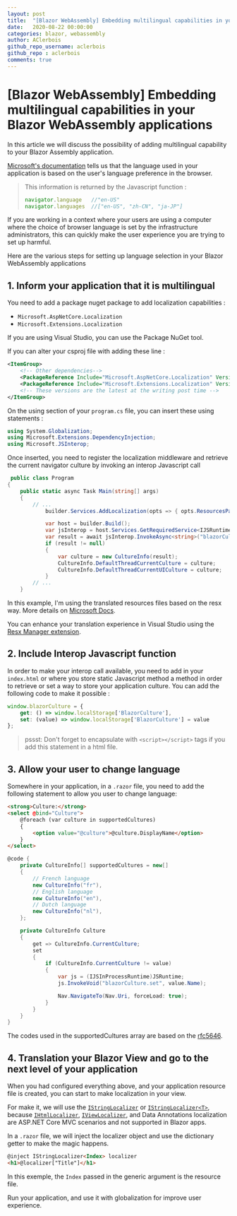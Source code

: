 ```yaml
---
layout: post
title:  "[Blazor WebAssembly] Embedding multilingual capabilities in your Blazor WebAssembly applications"
date:   2020-08-22 00:00:00
categories: blazor, webassembly
author: AClerbois
github_repo_username: aclerbois
github_repo : aclerbois
comments: true
---
```

# [Blazor WebAssembly] Embedding multilingual capabilities in your Blazor WebAssembly applications

In this article we will discuss the possibility of adding multilingual capability to your Blazor Assembly application.

<!-- more -->

[Microsoft's documentation](https://docs.microsoft.com/en-us/aspnet/core/blazor/globalization-localization?view=aspnetcore-3.1#blazor-webassembly) tells us that the language used in your application is based on the user's language preference in the browser.


> This information is returned by the Javascript function : 
> ```js
> navigator.language   //"en-US"
> navigator.languages  //["en-US", "zh-CN", "ja-JP"]
> ```

If you are working in a context where your users are using a computer where the choice of browser language is set by the infrastructure administrators, this can quickly make the user experience you are trying to set up harmful. 

Here are the various steps for setting up language selection in your Blazor WebAssembly applications

## 1. Inform your application that it is multilingual

You need to add a package nuget package to add localization capabilities : 

* ```Microsoft.AspNetCore.Localization```
* ```Microsoft.Extensions.Localization```

If you are using Visual Studio, you can use the Package NuGet tool. 

If you can alter your csproj file with adding these line : 

```xml
<ItemGroup>
    <!-- Other dependencies-->
    <PackageReference Include="Microsoft.AspNetCore.Localization" Version="2.2.0" />
    <PackageReference Include="Microsoft.Extensions.Localization" Version="3.1.7" />  
    <!-- These versions are the latest at the writing post time -->
</ItemGroup>
```

On the using section of your ```program.cs``` file, you can insert these using statements :

```csharp
using System.Globalization;
using Microsoft.Extensions.DependencyInjection;
using Microsoft.JSInterop;
```

Once inserted, you need to register the localization middleware and retrieve the current navigator culture by invoking an interop Javascript call

```csharp
 public class Program
{
    public static async Task Main(string[] args)
    {
        // ...
            builder.Services.AddLocalization(opts => { opts.ResourcesPath = "Resources"; });

            var host = builder.Build();
            var jsInterop = host.Services.GetRequiredService<IJSRuntime>();
            var result = await jsInterop.InvokeAsync<string>("blazorCulture.get");
            if (result != null)
            {
                var culture = new CultureInfo(result);
                CultureInfo.DefaultThreadCurrentCulture = culture;
                CultureInfo.DefaultThreadCurrentUICulture = culture;
            }
        // ...
    }
```

In this example, I'm using the translated resources files based on the resx way. More details on [Microsoft Docs](https://docs.microsoft.com/en-us/aspnet/core/fundamentals/localization?view=aspnetcore-3.1#resource-files).

You can enhance your translation experience in Visual Studio using the [Resx Manager extension](https://marketplace.visualstudio.com/items?itemName=TomEnglert.ResXManager).

## 2. Include Interop Javascript function 

In order to make your interop call available, you need to add in your ```index.html``` or where you store static Javascript method a method in order to retrieve or set a way to store your application culture. You can add the following code to make it possible : 

```js
window.blazorCulture = {
    get: () => window.localStorage['BlazorCulture'],
    set: (value) => window.localStorage['BlazorCulture'] = value
};
```

> pssst: Don't forget to encapsulate with ```<script></script>``` tags if you add this statement in a html file.

## 3. Allow your user to change language 

Somewhere in your application, in a ```.razor``` file, you need to add the following statement to allow you user to change language: 

```html
<strong>Culture:</strong>
<select @bind="Culture">
    @foreach (var culture in supportedCultures)
    {
        <option value="@culture">@culture.DisplayName</option>
    }
</select>
```
```csharp
@code {
    private CultureInfo[] supportedCultures = new[]
    {
        // French language
        new CultureInfo("fr"),
        // English language
        new CultureInfo("en"),
        // Dutch language
        new CultureInfo("nl"),
    };

    private CultureInfo Culture
    {
        get => CultureInfo.CurrentCulture;
        set
        {
            if (CultureInfo.CurrentCulture != value)
            {
                var js = (IJSInProcessRuntime)JSRuntime;
                js.InvokeVoid("blazorCulture.set", value.Name);

                Nav.NavigateTo(Nav.Uri, forceLoad: true);
            }
        }
    }
}
```

The codes used in the supportedCultures array are based on the [rfc5646](https://tools.ietf.org/html/rfc5646).

## 4. Translation your Blazor View and go to the next level of your application

When you had configured everything above, and your application resource file is created, you can start to make localization in your view. 

For make it, we will use the [```IStringLocalizer```](https://docs.microsoft.com/en-us/dotnet/api/microsoft.extensions.localization.istringlocalizer) or [```IStringLocalizer<T>```](https://docs.microsoft.com/en-us/dotnet/api/microsoft.extensions.localization.istringlocalizer-1), because [```IHtmlLocalizer```](https://docs.microsoft.com/en-us/dotnet/api/microsoft.aspnetcore.mvc.localization.ihtmllocalizer), [```IViewLocalizer```](https://docs.microsoft.com/en-us/dotnet/api/microsoft.aspnetcore.mvc.localization.iviewlocalizer), and Data Annotations localization are ASP.NET Core MVC scenarios and not supported in Blazor apps.

In a ```.razor``` file, we will inject the localizer object and use the dictionary getter to make the magic happens. 

```html
@inject IStringLocalizer<Index> localizer
<h1>@localizer["Title"]</h1>
``` 

In this exemple, the ```Index``` passed in the generic argument is the resource file. 

Run your application, and use it with globalization for improve user experience.